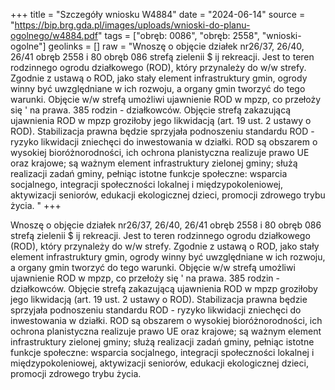 +++
title = "Szczegóły wniosku W4884"
date = "2024-06-14"
source = "https://bip.brg.gda.pl/images/uploads/wnioski-do-planu-ogolnego/w4884.pdf"
tags = ["obręb: 0086", "obręb: 2558", "wnioski-ogolne"]
geolinks = []
raw = "Wnoszę o objęcie działek nr26/37, 26/40, 26/41 obręb 2558 i 80 obręb 086 strefą zielenii  $ ij rekreacji. Jest to teren rodzinnego ogrodu działkowego (ROD), który przynależy do w/w strefy. Zgodnie z  ustawą o ROD, jako stały element infrastruktury gmin, ogrody winny być uwzględniane w ich rozwoju, a  organy gmin tworzyć do tego warunki. Objęcie w/w strefą umożliwi ujawnienie ROD w mpzp, co przełoży się ' na prawa. 385 rodzin - działkowców. Objęcie strefą zakazującą ujawnienia ROD w mpzp groziłoby jego likwidacją (art. 19 ust. 2 ustawy o ROD). Stabilizacja prawna będzie sprzyjała podnoszeniu standardu ROD -  ryzyko likwidacji zniechęci do inwestowania w działki. ROD są obszarem o wysokiej bioróżnorodności, ich  ochrona planistyczna realizuje prawo UE oraz krajowe; są ważnym element infrastruktury zielonej gminy; służą realizacji zadań gminy, pełniąc istotne funkcje społeczne: wsparcia socjalnego, integracji społeczności lokalnej i międzypokoleniowej, aktywizacji seniorów, edukacji ekologicznej dzieci, promocji zdrowego trybu życia. "
+++

Wnoszę o objęcie działek nr26/37, 26/40, 26/41 obręb 2558 i 80 obręb 086 strefą zielenii  $ ij
rekreacji. Jest to teren rodzinnego ogrodu działkowego (ROD), który przynależy do w/w strefy. Zgodnie z 
ustawą o ROD, jako stały element infrastruktury gmin, ogrody winny być uwzględniane w ich rozwoju, a 
organy gmin tworzyć do tego warunki. Objęcie w/w strefą umożliwi ujawnienie ROD w mpzp, co przełoży się '
na prawa. 385 rodzin - działkowców. Objęcie strefą zakazującą ujawnienia ROD w mpzp groziłoby jego
likwidacją (art. 19 ust. 2 ustawy o ROD). Stabilizacja prawna będzie sprzyjała podnoszeniu standardu ROD - 
ryzyko likwidacji zniechęci do inwestowania w działki. ROD są obszarem o wysokiej bioróżnorodności, ich 
ochrona planistyczna realizuje prawo UE oraz krajowe; są ważnym element infrastruktury zielonej gminy;
służą realizacji zadań gminy, pełniąc istotne funkcje społeczne: wsparcia socjalnego, integracji społeczności
lokalnej i międzypokoleniowej, aktywizacji seniorów, edukacji ekologicznej dzieci, promocji zdrowego trybu
życia.




